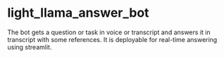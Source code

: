 # light_llama_answer_bot
The bot gets a question or task in voice or transcript and answers it in transcript with some references. It is deployable for real-time answering using streamlit.
